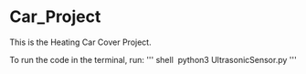 # Car_Project


This is the Heating Car Cover Project. 


To run the code in the terminal, run:
''' shell 
python3 UltrasonicSensor.py
'''
